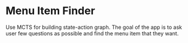 # Menu Item Finder 

Use MCTS for building state-action graph.
The goal of the app is to ask user few questions as possible and find the menu item that they want.
